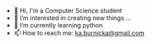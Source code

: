 - 👋 Hi, I'm a Computer Science student
 - 👀 I’m interested in creating new things ...
 - 🌱 I’m currently learning python
 - 📫 How to reach me: ka.burnicka@gmail.com

<!---
kburnicka/kburnicka is a ✨ special ✨ repository because its `README.md` (this file) appears on your GitHub profile.
You can click the Preview link to take a look at your changes.
--->
